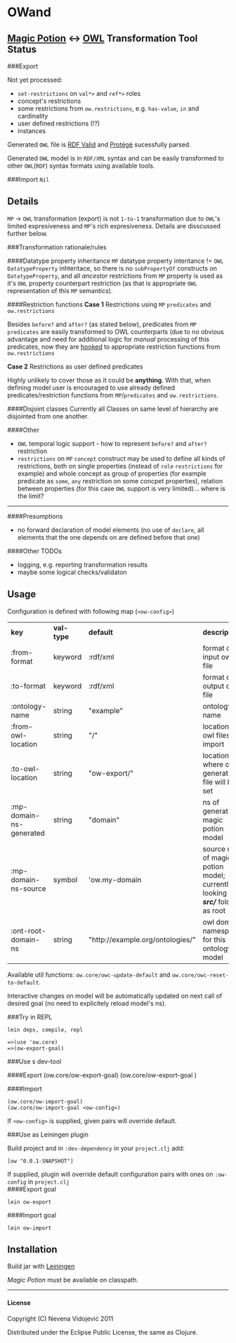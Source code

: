 OWand
=====
[Magic Potion][mp] <-> [OWL][owl] Transformation Tool
Status
------


###Export

Not yet processed:
	
* `set-restrictions` on `val*>` and `ref*>` roles
* concept's restrictions
* some restrictions from `ow.restrictions`, e.g. `has-value`, `in` and cardinality
* user defined restrictions (!?)
* instances

Generated `OWL` file is [RDF Valid][rdfv] and [Protégé][prot] sucessfully parsed.

Generated `OWL` model is in `RDF/XML` syntax and can be easily transformed to other `OWL`(`RDF`) syntax formats using available tools.

###Import
`Nil`
	
Details
----

`MP` -> `OWL` transformation (export) is not  `1-to-1` transformation due to `OWL`'s limited expresiveness and `MP`'s rich expresiveness. Details are disscussed further below.

###Transformation rationale/rules

####Datatype property inheritance
`MP` datatype property interitance != `OWL` `DatatypeProperty` inhteritace, so there is no `subPropertyOf` constructs on `DatatypeProperty`, and all *ancestor* restrictions from `MP` property is used as it's `OWL` property counterpart restriction (as that is appropriate `OWL` representation of this `MP` semantics).

####Restriction functions
**Case 1** Restrictions using `MP` `predicates` and `ow.restrictions`

Besides `before?` and `after?` (as stated below), predicates from `MP` `predicates` are easily transformed to OWL counterparts (due to no obvious advantage and need for additional logic for *manual* processing of this predicates, now they are [hooked][hook] to appropriate restriction functions from `ow.restrictions`

**Case 2** Restrictions as user defined predicates

Highly unlikely to cover those as it could be **anything**. With that, when defining model user is encouraged to use already defined predicates/restriction functions from `MP`/`predicates` and `ow.restrictions`.

####Disjoint classes
Currently all Classes on same level of hierarchy are disjointed from one another.

####Other

- `OWL` temporal logic support - how to represent `before?` and `after?` restriction
- `restrictions` on `MP` `concept` construct may be used to define all kinds of restrictions, both on single properties (instead of `role` `restrictions` for example) and whole concept as group of properties (for example predicate as `some`, `any` restriction on some concpet properties), relation between properties (for this case `OWL` support is very limited)... where is the limit?

---

####Presumptions
- no forward declaration of model elements (no use of `declare`, all elements that the one depends on are defined before that one)

####Other TODOs
- logging, e.g. reporting transformation results
- maybe some logical checks/validaton

Usage
-----

Configuration is defined with following map (`<ow-config>`)

<table>
<tr><td><b>key</b></td><td><b>val-type</b></td><td><b>default</b></td><td><b>description</b></td><td><b>now used</b></td></tr>

<tr><td>:from-format</td><td>keyword</td><td>:rdf/xml</td><td>format of input owl file</td><td>no</td></tr>
<tr><td>:to-format</td><td>keyword</td><td>:rdf/xml</td><td>format of output owl file</td><td>no</td></tr>
<tr><td>:ontology-name</td><td>string</td><td>"example"</td><td>ontology name</td><td>yes</td></tr>
<tr><td>:from-owl-location</td><td>string</td><td>"/"</td><td>location of owl files for import</td><td>no</td></tr>
<tr><td>:to-owl-location</td><td>string</td><td>"ow-export/"</td><td>location where owl generated file will be set</td><td>yes</td></tr>
<tr><td>:mp-domain-ns-generated</td><td>string</td><td>"domain"</td><td>ns of generated magic potion model </td><td>no</td></tr>
<tr><td>:mp-domain-ns-source</td><td>symbol</td><td>'ow.my-domain</td><td>source ns of magic potion model; currently looking in <i><b>src/</b></i> folder as root</td><td>yes</td></tr>
<tr><td>:ont-root-domain-ns</td><td>string</td><td>"http://example.org/ontologies/"</td><td>owl domain namespace for this ontology model</td><td>yes</td></tr>
</table>

Available util functions: `ow.core/owc-update-default` and `ow.core/owc-reset-to-default`.

Interactive changes on model will be automatically updated on next call of desired goal (no need to explicitely reload model's ns).

###Try in REPL

    lein deps, compile, repl

    =>(use 'ow.core)
    =>(ow-export-goal)

###Use s dev-tool

####Export
	(ow.core/ow-export-goal)
	(ow.core/ow-export-goal <ow-config>)

####Import
	
	(ow.core/ow-import-goal)
	(ow.core/ow-import-goal <ow-config>)

If `<ow-config>` is supplied, given pairs will override default.

###Use as Leiningen plugin

Build project and in `:dev-dependency` in your `project.clj` add:

    [ow "0.0.1-SNAPSHOT"]

If supplied, plugin will override default configuration pairs with ones on `:ow-config` in `project.clj`   
####Export goal

	lein ow-export

####Import goal

	lein ow-import

## Installation

Build jar with [Leiningen][lein]

*Magic Potion* must be available on classpath. 
<br/>

-----------
#### License

Copyright (C) Nevena Vidojević 2011

Distributed under the Eclipse Public License, the same as Clojure.

[lein]: https://github.com/technomancy/leiningen
[owconfig]: https://github.com/nevenavv/OWand/blob/master/src/ow/core.clj#L4
[rdfv]: http://www.w3.org/RDF/Validator
[prot]: http://protege.stanford.edu/
[mp]: http://www.uncomplicate.org/magicpotion
[owl]: http://www.w3.org/2007/OWL/wiki/OWL_Working_Group
[hook]: https://github.com/nevenavv/OWand/blob/master/src/ow/restrictions.clj#L198